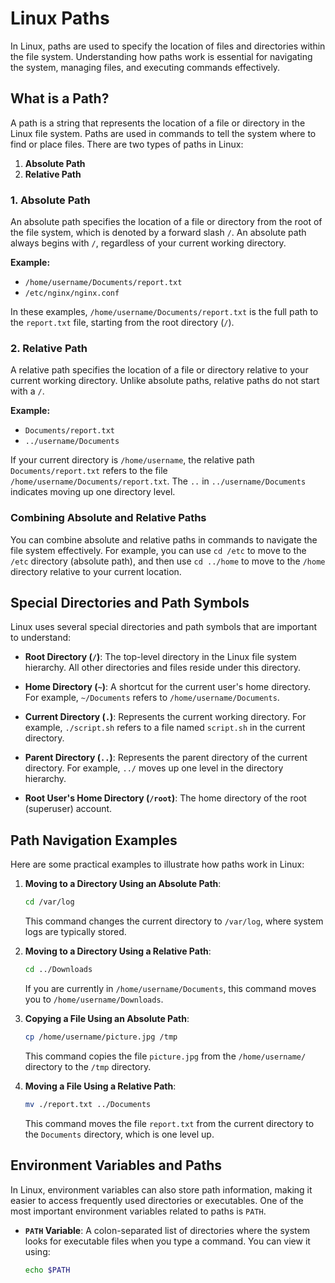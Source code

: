 # Linux Paths

In Linux, paths are used to specify the location of files and directories within the file system. Understanding how paths work is essential for navigating the system, managing files, and executing commands effectively.

## What is a Path?

A path is a string that represents the location of a file or directory in the Linux file system. Paths are used in commands to tell the system where to find or place files. There are two types of paths in Linux:

1. **Absolute Path**
2. **Relative Path**

### 1. Absolute Path

An absolute path specifies the location of a file or directory from the root of the file system, which is denoted by a forward slash `/`. An absolute path always begins with `/`, regardless of your current working directory.

**Example:**

- `/home/username/Documents/report.txt`
- `/etc/nginx/nginx.conf`

In these examples, `/home/username/Documents/report.txt` is the full path to the `report.txt` file, starting from the root directory (`/`). 

### 2. Relative Path

A relative path specifies the location of a file or directory relative to your current working directory. Unlike absolute paths, relative paths do not start with a `/`.

**Example:**

- `Documents/report.txt`
- `../username/Documents`

If your current directory is `/home/username`, the relative path `Documents/report.txt` refers to the file `/home/username/Documents/report.txt`. The `..` in `../username/Documents` indicates moving up one directory level.

### Combining Absolute and Relative Paths

You can combine absolute and relative paths in commands to navigate the file system effectively. For example, you can use `cd /etc` to move to the `/etc` directory (absolute path), and then use `cd ../home` to move to the `/home` directory relative to your current location.

## Special Directories and Path Symbols

Linux uses several special directories and path symbols that are important to understand:

- **Root Directory (`/`)**: The top-level directory in the Linux file system hierarchy. All other directories and files reside under this directory.

- **Home Directory (`~`)**: A shortcut for the current user's home directory. For example, `~/Documents` refers to `/home/username/Documents`.

- **Current Directory (`.`)**: Represents the current working directory. For example, `./script.sh` refers to a file named `script.sh` in the current directory.

- **Parent Directory (`..`)**: Represents the parent directory of the current directory. For example, `../` moves up one level in the directory hierarchy.

- **Root User's Home Directory (`/root`)**: The home directory of the root (superuser) account.

## Path Navigation Examples

Here are some practical examples to illustrate how paths work in Linux:

1. **Moving to a Directory Using an Absolute Path**:
   
   ```bash
   cd /var/log
   ```

   This command changes the current directory to `/var/log`, where system logs are typically stored.

2. **Moving to a Directory Using a Relative Path**:
   
   ```bash
   cd ../Downloads
   ```

   If you are currently in `/home/username/Documents`, this command moves you to `/home/username/Downloads`.

3. **Copying a File Using an Absolute Path**:
   
   ```bash
   cp /home/username/picture.jpg /tmp
   ```

   This command copies the file `picture.jpg` from the `/home/username/` directory to the `/tmp` directory.

4. **Moving a File Using a Relative Path**:
   
   ```bash
   mv ./report.txt ../Documents
   ```

   This command moves the file `report.txt` from the current directory to the `Documents` directory, which is one level up.

## Environment Variables and Paths

In Linux, environment variables can also store path information, making it easier to access frequently used directories or executables. One of the most important environment variables related to paths is `PATH`.

- **`PATH` Variable**: A colon-separated list of directories where the system looks for executable files when you type a command. You can view it using:

  ```bash
  echo $PATH
  ```

